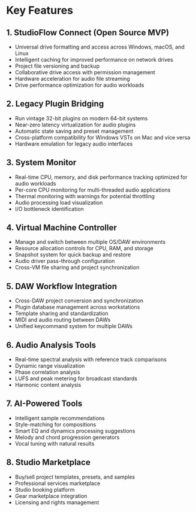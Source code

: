 
# Key Features

## 1. StudioFlow Connect (Open Source MVP)
- Universal drive formatting and access across Windows, macOS, and Linux
- Intelligent caching for improved performance on network drives
- Project file versioning and backup
- Collaborative drive access with permission management
- Hardware acceleration for audio file streaming
- Drive performance optimization for audio workloads

## 2. Legacy Plugin Bridging
- Run vintage 32-bit plugins on modern 64-bit systems
- Near-zero latency virtualization for audio plugins
- Automatic state saving and preset management
- Cross-platform compatibility for Windows VSTs on Mac and vice versa
- Hardware emulation for legacy audio interfaces

## 3. System Monitor
- Real-time CPU, memory, and disk performance tracking optimized for audio workloads
- Per-core CPU monitoring for multi-threaded audio applications
- Thermal monitoring with warnings for potential throttling
- Audio processing load visualization
- I/O bottleneck identification

## 4. Virtual Machine Controller
- Manage and switch between multiple OS/DAW environments
- Resource allocation controls for CPU, RAM, and storage
- Snapshot system for quick backup and restore
- Audio driver pass-through configuration
- Cross-VM file sharing and project synchronization

## 5. DAW Workflow Integration
- Cross-DAW project conversion and synchronization
- Plugin database management across workstations
- Template sharing and standardization
- MIDI and audio routing between DAWs
- Unified keycommand system for multiple DAWs

## 6. Audio Analysis Tools
- Real-time spectral analysis with reference track comparisons
- Dynamic range visualization
- Phase correlation analysis
- LUFS and peak metering for broadcast standards
- Harmonic content analysis

## 7. AI-Powered Tools
- Intelligent sample recommendations
- Style-matching for compositions
- Smart EQ and dynamics processing suggestions
- Melody and chord progression generators
- Vocal tuning with natural results

## 8. Studio Marketplace
- Buy/sell project templates, presets, and samples
- Professional services marketplace
- Studio booking platform
- Gear marketplace integration
- Licensing and rights management
